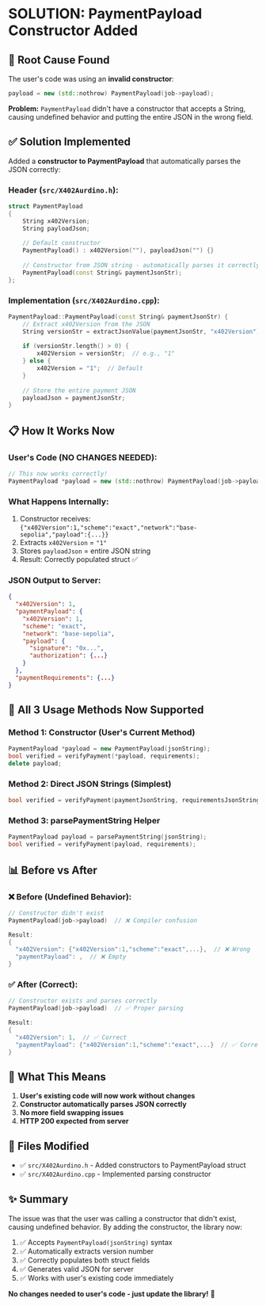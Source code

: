 # SOLUTION: PaymentPayload Constructor Added

## 🎯 Root Cause Found

The user's code was using an **invalid constructor**:

```cpp
payload = new (std::nothrow) PaymentPayload(job->payload);
```

**Problem:** `PaymentPayload` didn't have a constructor that accepts a String, causing undefined behavior and putting the entire JSON in the wrong field.

## ✅ Solution Implemented

Added a **constructor to PaymentPayload** that automatically parses the JSON correctly:

### Header (`src/X402Aurdino.h`):
```cpp
struct PaymentPayload
{
    String x402Version;
    String payloadJson;
    
    // Default constructor
    PaymentPayload() : x402Version(""), payloadJson("") {}
    
    // Constructor from JSON string - automatically parses it correctly
    PaymentPayload(const String& paymentJsonStr);
};
```

### Implementation (`src/X402Aurdino.cpp`):
```cpp
PaymentPayload::PaymentPayload(const String& paymentJsonStr) {
    // Extract x402Version from the JSON
    String versionStr = extractJsonValue(paymentJsonStr, "x402Version");
    
    if (versionStr.length() > 0) {
        x402Version = versionStr;  // e.g., "1"
    } else {
        x402Version = "1";  // Default
    }
    
    // Store the entire payment JSON
    payloadJson = paymentJsonStr;
}
```

## 📋 How It Works Now

### User's Code (NO CHANGES NEEDED):
```cpp
// This now works correctly!
PaymentPayload *payload = new (std::nothrow) PaymentPayload(job->payload);
```

### What Happens Internally:
1. Constructor receives: `{"x402Version":1,"scheme":"exact","network":"base-sepolia","payload":{...}}`
2. Extracts `x402Version` = `"1"`
3. Stores `payloadJson` = entire JSON string
4. Result: Correctly populated struct ✅

### JSON Output to Server:
```json
{
  "x402Version": 1,
  "paymentPayload": {
    "x402Version": 1,
    "scheme": "exact",
    "network": "base-sepolia",
    "payload": {
      "signature": "0x...",
      "authorization": {...}
    }
  },
  "paymentRequirements": {...}
}
```

## 🔄 All 3 Usage Methods Now Supported

### Method 1: Constructor (User's Current Method)
```cpp
PaymentPayload *payload = new PaymentPayload(jsonString);
bool verified = verifyPayment(*payload, requirements);
delete payload;
```

### Method 2: Direct JSON Strings (Simplest)
```cpp
bool verified = verifyPayment(paymentJsonString, requirementsJsonString);
```

### Method 3: parsePaymentString Helper
```cpp
PaymentPayload payload = parsePaymentString(jsonString);
bool verified = verifyPayment(payload, requirements);
```

## 📊 Before vs After

### ❌ Before (Undefined Behavior):
```cpp
// Constructor didn't exist
PaymentPayload(job->payload)  // ❌ Compiler confusion

Result:
{
  "x402Version": {"x402Version":1,"scheme":"exact",...},  // ❌ Wrong
  "paymentPayload": ,  // ❌ Empty
}
```

### ✅ After (Correct):
```cpp
// Constructor exists and parses correctly
PaymentPayload(job->payload)  // ✅ Proper parsing

Result:
{
  "x402Version": 1,  // ✅ Correct
  "paymentPayload": {"x402Version":1,"scheme":"exact",...}  // ✅ Correct
}
```

## 🚀 What This Means

1. **User's existing code will now work without changes**
2. **Constructor automatically parses JSON correctly**
3. **No more field swapping issues**
4. **HTTP 200 expected from server**

## 📝 Files Modified

- ✅ `src/X402Aurdino.h` - Added constructors to PaymentPayload struct
- ✅ `src/X402Aurdino.cpp` - Implemented parsing constructor

## ✨ Summary

The issue was that the user was calling a constructor that didn't exist, causing undefined behavior. By adding the constructor, the library now:

1. ✅ Accepts `PaymentPayload(jsonString)` syntax
2. ✅ Automatically extracts version number
3. ✅ Correctly populates both struct fields
4. ✅ Generates valid JSON for server
5. ✅ Works with user's existing code immediately

**No changes needed to user's code - just update the library!** 🎉
